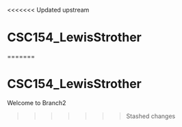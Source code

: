 <<<<<<< Updated upstream
# CSC154_LewisStrother
=======
# CSC154_LewisStrother

Welcome to Branch2
>>>>>>> Stashed changes
